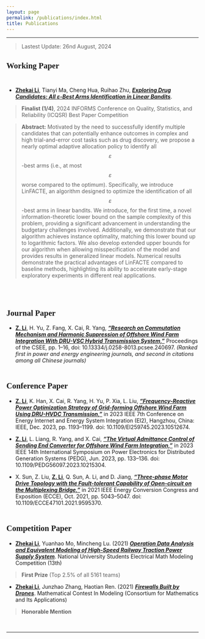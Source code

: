 ```yaml
---
layout: page
permalink: /publications/index.html
title: Publications
---
```


------------------------------------------------------------

<!--
<style>
html,body {
     width: 100%;
     height: 100%;
     margin: 0;
     padding: 0;
}

body {
    min-width: 1024px;
    min-height: 600px;
    user-select: text; /* Don't select the text while dragging the page with the mouse */
}

#main {
    width: 100%;
    height: 100%;
}
</style>
-->
<!-- 
## <font face="Verdana">Publications</font><br/><br/> -->

<!-- > [[Chinese Version]](https://lizhekai.com/TEST/)-->
<!-- > Lastest Update: 21th May, 2023&nbsp;&nbsp;&nbsp;[[Chinese Version]](https://lizhekai.com/publications-zh/) -->

> Lastest Update: 26nd August, 2024

## <font face="Verdana">Working Paper</font><br/><br/>
- **<u>Zhekai Li</u>**, Tianyi Ma, Cheng Hua, Ruihao Zhu, [***Exploring Drug Candidates: All $\varepsilon$-Best Arms Identification in Linear Bandits***](xxx).
> **Finalist (1/4)**, 2024 INFORMS Conference on Quality, Statistics, and Reliability (ICQSR) Best Paper Competition

> **Abstract:** Motivated by the need to successfully identify multiple candidates that can potentially enhance outcomes in complex and high trial-and-error cost tasks such as drug discovery, we propose a nearly optimal adaptive allocation policy to identify all $$\varepsilon$$-best arms (i.e., at most $$\varepsilon$$ worse compared to the optimum). Specifically, we introduce LinFACTE, an algorithm designed to optimize the identification of all $$\varepsilon$$-best arms in linear bandits. We introduce, for the first time, a novel information-theoretic lower bound on the sample complexity of this problem, providing a significant advancement in understanding the budgetary challenges involved. Additionally, we demonstrate that our algorithm achieves instance optimality, matching this lower bound up to logarithmic factors. We also develop extended upper bounds for our algorithm when allowing misspecification of the model and provides results in generalized linear models. Numerical results demonstrate the practical advantages of LinFACTE compared to baseline methods, highlighting its ability to accelerate early-stage exploratory experiments in different real applications.

<br/>&nbsp;

## <font face="Verdana">Journal Paper</font><br/>

- **<u>Z. Li</u>**, H. Yu, Z. Fang, X. Cai, R. Yang, [***“Research on Commutation Mechanism and Harmonic Suppression of Offshore Wind Farm Integration With DRU-VSC Hybrid Transmission System,”***](https://lizhekai.com/mypaper/CSEE_ResearchonCommutationMechanismandHarmonicSuppressionofOffshoreWindFarmIntegrationWithDRU-VSCHybridTransmissionSystem.pdf) Proceedings of the CSEE, pp. 1–16, doi: 10.13334/j.0258-8013.pcsee.240697. *(Ranked first in power and energy engineering journals, and second in citations among all Chinese journals)*
<br/>&nbsp;
<!-- ## <small><center>On the way &#128548;</center><br/></small> -->


## <font face="Verdana">Conference Paper</font><br/>

- **<u>Z. Li</u>**, K. Han, X. Cai, R. Yang, H. Yu, P. Xia, L. Liu, [***“Frequency-Reactive Power Optimization Strategy of Grid-forming Offshore Wind Farm Using DRU-HVDC Transmission,”***](https://lizhekai.com/mypaper/EI223_Frequency-ReactivePowerOptimizationStrategyofGrid-formingOffshoreWindFarmUsingDRU-HVDCTransmission.pdf) in 2023 IEEE 7th Conference on Energy Internet and Energy System Integration (EI2), Hangzhou, China: IEEE, Dec. 2023, pp. 1193–1199. doi: 10.1109/EI259745.2023.10512674.

- **<u>Z. Li</u>**, L. Liang, R. Yang, and X. Cai, [***“The Virtual Admittance Control of Sending End Converter for Offshore Wind Farm Integration,”***](https://lizhekai.com/mypaper/PEDG23_ResearchonVirtualAdmittanceControlStrategy.pdf) in 2023 IEEE 14th International Symposium on Power Electronics for Distributed Generation Systems (PEDG), Jun. 2023, pp. 133–136. doi: 10.1109/PEDG56097.2023.10215304.

- X. Sun, Z. Liu, **<u>Z. Li</u>**, Q. Sun, A. Li, and D. Jiang, [***“Three-phase Motor Drive Topology with the Fault-tolerant Capability of Open-circuit on the Multiplexing Bridge,”***](https://lizhekai.com/mypaper/ECCE21_Three-phaseMotorDriveTopologywiththeFault-tolerantCapability.pdf) in 2021 IEEE Energy Conversion Congress and Exposition (ECCE), Oct. 2021, pp. 5043–5047. doi: 10.1109/ECCE47101.2021.9595370.
<br/>&nbsp;


## <font face="Verdana">Competition Paper</font><br/>

- **<u>Zhekai Li</u>**,  Yuanhao Mo, Mincheng Lu. (2021) [***Operation Data Analysis and Equivalent Modeling of High-Speed Railway Traction Power Supply System***](https://lizhekai.com/file/2401_QuestionA_CSEE_Modeling.pdf). National University Students Electrical Math Modeling Competition (13th)<br>
> **First Prize** (Top 2.5% of all 5161 teams)

- **<u>Zhekai Li</u>**,  Junzhao Zhang, Haotian Ren. (2021) [***Firewalls Built by Drones***](https://lizhekai.com/file/2115664_QuestionB_MCMICM.pdf). Mathematical Contest In Modeling (Consortium for Mathematics and Its Applications)<br>
> **Honorable Mention**

<br/>



---
